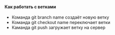 #### Как работать с ветками
* Команда git branch name создаёт новую ветку
* Команда git checkout name переключает ветки
* Каманда git push загружает ветку на сервер
